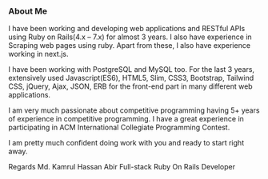### About Me

I have been working and developing web applications and RESTful APIs using Ruby on Rails(4.x – 7.x) for almost 3 years. I also have experience in Scraping web pages using ruby. Apart from these, I also have experience working in next.js.

I have been working with PostgreSQL and MySQL too. For the last 3 years, extensively used Javascript(ES6), HTML5, Slim, CSS3, Bootstrap, Tailwind CSS, jQuery, Ajax, JSON, ERB for the front-end part in many different web applications.

I am very much passionate about competitive programming having 5+ years of experience in competitive programming. I have a great experience in participating in ACM International Collegiate Programming Contest.

I am pretty much confident doing work with you and ready to start right away.

Regards
Md. Kamrul Hassan Abir
Full-stack Ruby On Rails Developer
